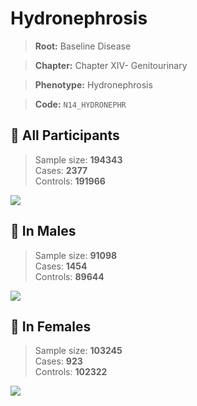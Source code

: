 # Hydronephrosis

> **Root:** Baseline Disease  

> **Chapter:** Chapter XIV- Genitourinary  

> **Phenotype:** Hydronephrosis  

> **Code:** `N14_HYDRONEPHR`

## 🧪 All Participants  
> Sample size: **194343**  
> Cases: **2377**  
> Controls: **191966**
<img src="/Disease/Figures/ALL/Incidence/N14_HYDRONEPHR.png"/>
<CsvTable src="/Disease/Data/ALL/Incidence/COX_N14_HYDRONEPHR.csv" label="🔍 View full results" />

## 👨 In Males  
> Sample size: **91098**  
> Cases: **1454**  
> Controls: **89644**
<img src="/Disease/Figures/Male/Incidence/N14_HYDRONEPHR.png"/>
<CsvTable src="/Disease/Data/Male/Incidence/COX_N14_HYDRONEPHR.csv" label="🔍 View full results" />

## 👩 In Females  
> Sample size: **103245**  
> Cases: **923**  
> Controls: **102322**
<img src="/Disease/Figures/Female/Incidence/N14_HYDRONEPHR.png"/>
<CsvTable src="/Disease/Data/Female/Incidence/COX_N14_HYDRONEPHR.csv" label="🔍 View full results" />
